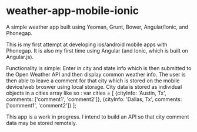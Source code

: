weather-app-mobile-ionic
========================

A simple weather app built using Yeoman, Grunt, Bower, Angular/Ionic, and Phonegap.

This is my first attempt at developing ios/android mobile apps with Phonegap.  It is also my first time using Angular (and Ionic, which is built on Angular.js).

Functionality is simple: Enter in city and state info which is then submitted to the Open Weather API and then display common weather info.  The user is then able to leave a comment for that city which is stored on the mobile device/web broswer using local storage.  City data is stored as individual objects in a cities array like so : 
  var cities = [
    {cityInfo: 'Austin, Tx', comments: ['comment1', 'comment2']}, 
    {cityInfo: 'Dallas, Tx', comments: ['comment1', 'comment2']}
    ];

This app is a work in progress.  I intend to build an API so that city comment data may be stored remotely.
    
